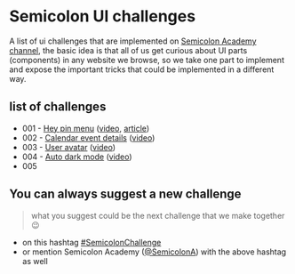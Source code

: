 # Semicolon UI challenges

A list of ui challenges that are implemented on [Semicolon Academy channel](https://www.youtube.com/semicolonacademy), the basic idea is that all of us get curious about UI parts (components) in any website we browse, so we take one part to implement and expose the important tricks that could be implemented in a different way.

## list of challenges

- 001 - [Hey pin menu](001-hey-pin-menu) ([video](https://youtu.be/4TPszCQt8nk), [article](https://medhatdawoud.net/blog/hacking-hey-pin-menu))
- 002 - [Calendar event details](002-calendar-event-details) ([video](https://youtu.be/z_DcVQx_G3M))
- 003 - [User avatar](003-user-avatar) ([video](https://youtu.be/B_IRKPFmkdM))
- 004 - [Auto dark mode](004-dark-mode) ([video](https://youtu.be/QC0PMPhq6CM))
- 005 

## You can always suggest a new challenge

> what you suggest could be the next challenge that we make together 😉

- on this hashtag [#SemicolonChallenge](https://twitter.com/hashtag/SemicolonChallenge?f=live)
- or mention Semicolon Academy ([@SemicolonA](https://twitter.com/SemicolonA)) with the above hashtag as well
